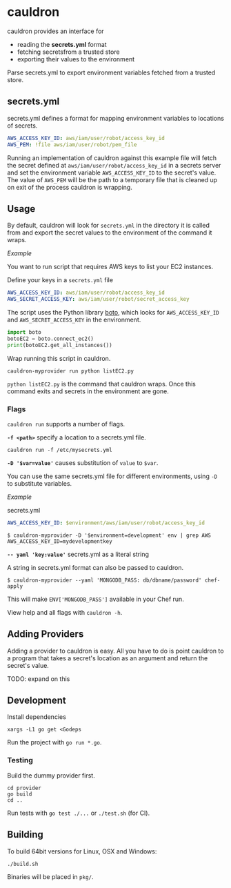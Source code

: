 # cauldron

cauldron provides an interface for

* reading the **secrets.yml** format
* fetching secretsfrom a trusted store
* exporting their values to the environment

Parse secrets.yml to export environment variables fetched from a trusted store.

## secrets.yml

secrets.yml defines a format for mapping environment variables to locations of
secrets.

```yml
AWS_ACCESS_KEY_ID: aws/iam/user/robot/access_key_id
AWS_PEM: !file aws/iam/user/robot/pem_file
```

Running an implementation of cauldron against this example file will fetch the secret
defined at `aws/iam/user/robot/access_key_id` in a secrets server and set the environment
variable `AWS_ACCESS_KEY_ID` to the secret's value. The value of `AWS_PEM` will be the
path to a temporary file that is cleaned up on exit of the process cauldron is wrapping.

## Usage

By default, cauldron will look for `secrets.yml` in the directory it is
called from and export the secret values to the environment of the command it wraps.

*Example*

You want to run script that requires AWS keys to list your EC2 instances.

Define your keys in a `secrets.yml` file

```yml
AWS_ACCESS_KEY_ID: aws/iam/user/robot/access_key_id
AWS_SECRET_ACCESS_KEY: aws/iam/user/robot/secret_access_key
```

The script uses the Python library [boto](https://pypi.python.org/pypi/boto), which looks for `AWS_ACCESS_KEY_ID`
and `AWS_SECRET_ACCESS_KEY` in the environment.

```python
import boto
botoEC2 = boto.connect_ec2()
print(botoEC2.get_all_instances())
```

Wrap running this script in cauldron.

```
cauldron-myprovider run python listEC2.py
```

`python listEC2.py` is the command that cauldron wraps. Once this command exits
and secrets in the environment are gone.

### Flags

`cauldron run` supports a number of flags.

**`-f <path>`** specify a location to a secrets.yml file.

```
cauldron run -f /etc/mysecrets.yml
```

**`-D '$var=value'`** causes substitution of `value` to `$var`.

You can use the same secrets.yml file for different environments, using `-D` to
substitute variables.

*Example*

secrets.yml
```yml
AWS_ACCESS_KEY_ID: $environment/aws/iam/user/robot/access_key_id
```

```sh-session
$ cauldron-myprovider -D '$environment=development' env | grep AWS
AWS_ACCESS_KEY_ID=mydevelopmentkey
```

**`-- yaml 'key:value'`** secrets.yml as a literal string

A string in secrets.yml format can also be passed to cauldron.

```sh-session
$ cauldron-myprovider --yaml 'MONGODB_PASS: db/dbname/password' chef-apply
```

This will make `ENV['MONGODB_PASS']` available in your Chef run.

View help and all flags with `cauldron -h`.

## Adding Providers

Adding a provider to cauldron is easy. All you have to do is point cauldron to a program that takes a secret's location as an
argument and return the secret's value.

TODO: expand on this

## Development

Install dependencies

```
xargs -L1 go get <Godeps
```

Run the project with `go run *.go`.

### Testing

Build the dummy provider first.

```
cd provider
go build
cd ..
```

Run tests with `go test ./...` or `./test.sh` (for CI).

## Building

To build 64bit versions for Linux, OSX and Windows:

```
./build.sh
```

Binaries will be placed in `pkg/`.

